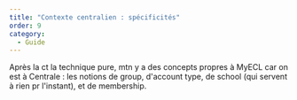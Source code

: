 ```yaml
---
title: "Contexte centralien : spécificités"
order: 9
category:
  - Guide
---
```


Après la ct la technique pure, mtn y a des concepts propres à MyECL car on est à Centrale : les notions de group, d'account type, de school (qui servent à rien pr l'instant), et de membership.
